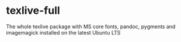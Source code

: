 # texlive-full
The whole texlive package with MS core fonts, pandoc, pygments and imagemagick installed on the latest Ubuntu LTS
